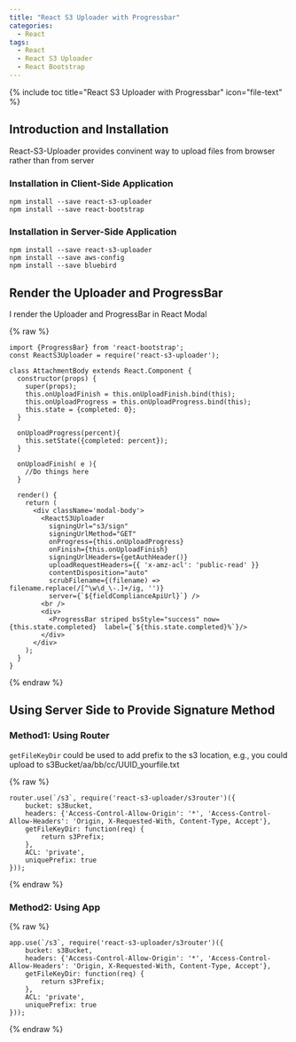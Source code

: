 ```yaml
---
title: "React S3 Uploader with Progressbar"
categories:
  - React
tags:
  - React
  - React S3 Uploader
  - React Bootstrap 
---
```


{% include toc title="React S3 Uploader with Progressbar" icon="file-text" %}

## Introduction and Installation

React-S3-Uploader provides convinent way to upload files from browser rather than from server

### Installation in Client-Side Application
```liquid
npm install --save react-s3-uploader
npm install --save react-bootstrap
```

### Installation in Server-Side Application
```liquid
npm install --save react-s3-uploader
npm install --save aws-config
npm install --save bluebird
```

## Render the Uploader and ProgressBar

I render the Uploader and ProgressBar in React Modal

{% raw %}
```liquid
import {ProgressBar} from 'react-bootstrap';
const ReactS3Uploader = require('react-s3-uploader');

class AttachmentBody extends React.Component {
  constructor(props) {
    super(props);
    this.onUploadFinish = this.onUploadFinish.bind(this);
    this.onUploadProgress = this.onUploadProgress.bind(this);
    this.state = {completed: 0};
  }

  onUploadProgress(percent){
    this.setState({completed: percent});
  }

  onUploadFinish( e ){
    //Do things here
  }

  render() {
    return (
      <div className='modal-body'>
        <ReactS3Uploader
          signingUrl="s3/sign"
          signingUrlMethod="GET"
          onProgress={this.onUploadProgress}
          onFinish={this.onUploadFinish}
          signingUrlHeaders={getAuthHeader()}
          uploadRequestHeaders={{ 'x-amz-acl': 'public-read' }}
          contentDisposition="auto"
          scrubFilename={(filename) => filename.replace(/[^\w\d_\-.]+/ig, '')}
          server={`${fieldComplianceApiUrl}`} />
        <br />
        <div>
          <ProgressBar striped bsStyle="success" now={this.state.completed}  label={`${this.state.completed}%`}/>
        </div>
      </div>
    );
  }
}
```
{% endraw %}

## Using Server Side to Provide Signature Method

### Method1: Using Router

`getFileKeyDir` could be used to add prefix to the s3 location, e.g., you could upload to s3Bucket/aa/bb/cc/UUID_yourfile.txt

{% raw %}
```liquid
router.use(`/s3`, require('react-s3-uploader/s3router')({
    bucket: s3Bucket,
    headers: {'Access-Control-Allow-Origin': '*', 'Access-Control-Allow-Headers': 'Origin, X-Requested-With, Content-Type, Accept'},
    getFileKeyDir: function(req) {
        return s3Prefix;
    },
    ACL: 'private',
    uniquePrefix: true
}));
```
{% endraw %}

### Method2: Using App

{% raw %}
```liquid
app.use(`/s3`, require('react-s3-uploader/s3router')({
    bucket: s3Bucket,
    headers: {'Access-Control-Allow-Origin': '*', 'Access-Control-Allow-Headers': 'Origin, X-Requested-With, Content-Type, Accept'},
    getFileKeyDir: function(req) {
        return s3Prefix;
    },
    ACL: 'private',
    uniquePrefix: true
}));
```
{% endraw %}
